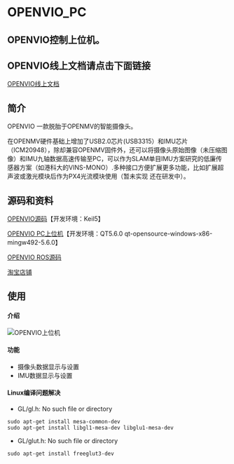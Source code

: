 # OPENVIO_PC

## OPENVIO控制上位机。 

## **OPENVIO线上文档请点击下面链接** 

[OPENVIO线上文档](http://guanglundz.com/openvio)  

## 简介

OPENVIO 一款脱胎于OPENMV的智能摄像头。

在OPENMV硬件基础上增加了USB2.0芯片(USB3315）和IMU芯片（ICM20948），除却兼容OPENMV固件外，还可以将摄像头原始图像（未压缩图像）和IMU九轴数据高速传输至PC，可以作为SLAM单目IMU方案研究的低廉传感器方案（如港科大的VINS-MONO）.多种接口方便扩展更多功能，比如扩展超声波或激光模块后作为PX4光流模块使用（暂未实现 还在研发中）。

## 源码和资料

[OPENVIO源码](https://gitee.com/guanglunking/OPENVIO_BOARD)【开发环境：Keil5】  

[OPENVIO PC上位机](https://gitee.com/guanglunking/OPENVIO_PC)【开发环境：QT5.6.0 qt-opensource-windows-x86-mingw492-5.6.0】  

[OPENVIO ROS源码](https://gitee.com/guanglunking/OPENVIO_ROS)

[淘宝店铺](https://item.taobao.com/item.htm?id=615919130291)  

## 使用 

#### 介绍
 
![OPENVIO上位机](https://images.gitee.com/uploads/images/2020/0310/120626_ecb2ca4d_683968.png "Screenshot from 2020-03-10 11-04-51.png")
#### 功能
* 摄像头数据显示与设置
* IMU数据显示与设置

#### Linux编译问题解决

* GL/gl.h: No such file or directory
```
sudo apt-get install mesa-common-dev
sudo apt-get install libgl1-mesa-dev libglu1-mesa-dev
```
  

* GL/glut.h: No such file or directory

```
sudo apt-get install freeglut3-dev
```



